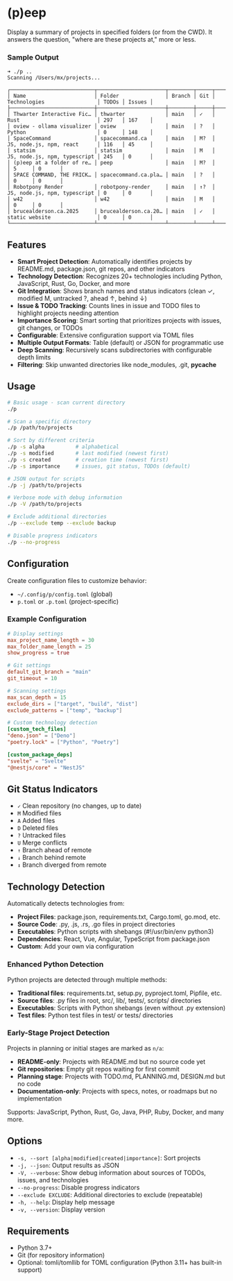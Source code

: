 # (p)eep 

Display a summary of projects in specified folders (or from the CWD). It answers 
the question, "where are these projects at," more or less.

### Sample Output

```
➜ ./p ..
Scanning /Users/mx/projects...

┌───────────────────────────┬──────────────────────┬────────┬─────┬──────────────────────────────┬───────┬────────┐
│ Name                      │ Folder               │ Branch │ Git │ Technologies                 │ TODOs │ Issues │
├───────────────────────────┼──────────────────────┼────────┼─────┼──────────────────────────────┼───────┼────────┤
│ Thwarter Interactive Fic… │ thwarter             │ main   │ ✓   │ Rust                         │ 297   │ 167    │
│ oview - ollama visualizer │ oview                │ main   │ ?   │ Python                       │ 0     │ 148    │
│ SpaceCommand              │ spacecommand.ca      │ main   │ M?  │ JS, node.js, npm, react      │ 116   │ 45     │
│ statsim                   │ statsim              │ main   │ M   │ JS, node.js, npm, typescript │ 245   │ 0      │
│ (p)eep at a folder of re… │ peep                 │ main   │ M?  │                              │ 5     │ 0      │
│ SPACE COMMAND, THE FRICK… │ spacecommand.ca.pla… │ main   │ ?   │                              │ 0     │ 0      │
│ Robotpony Render          │ robotpony-render     │ main   │ ↑?  │ JS, node.js, npm, typescript │ 0     │ 0      │
│ w42                       │ w42                  │ main   │ M   │                              │ 0     │ 0      │
│ brucealderson.ca.2025     │ brucealderson.ca.20… │ main   │ ✓   │ static website               │ 0     │ 0      │
└───────────────────────────┴──────────────────────┴────────┴─────┴──────────────────────────────┴───────┴────────┘
```

## Features

- **Smart Project Detection**: Automatically identifies projects by README.md, package.json, git repos, and other indicators
- **Technology Detection**: Recognizes 20+ technologies including Python, JavaScript, Rust, Go, Docker, and more
- **Git Integration**: Shows branch names and status indicators (clean ✓, modified M, untracked ?, ahead ↑, behind ↓)
- **Issue & TODO Tracking**: Counts lines in issue and TODO files to highlight projects needing attention
- **Importance Scoring**: Smart sorting that prioritizes projects with issues, git changes, or TODOs
- **Configurable**: Extensive configuration support via TOML files
- **Multiple Output Formats**: Table (default) or JSON for programmatic use
- **Deep Scanning**: Recursively scans subdirectories with configurable depth limits
- **Filtering**: Skip unwanted directories like node_modules, .git, __pycache__

## Usage

```bash
# Basic usage - scan current directory
./p

# Scan a specific directory
./p /path/to/projects

# Sort by different criteria
./p -s alpha          # alphabetical
./p -s modified       # last modified (newest first)
./p -s created        # creation time (newest first) 
./p -s importance     # issues, git status, TODOs (default)

# JSON output for scripts
./p -j /path/to/projects

# Verbose mode with debug information
./p -V /path/to/projects

# Exclude additional directories
./p --exclude temp --exclude backup

# Disable progress indicators
./p --no-progress
```



## Configuration

Create configuration files to customize behavior:
- `~/.config/p/config.toml` (global)
- `p.toml` or `.p.toml` (project-specific)

### Example Configuration

```toml
# Display settings
max_project_name_length = 30
max_folder_name_length = 25
show_progress = true

# Git settings  
default_git_branch = "main"
git_timeout = 10

# Scanning settings
max_scan_depth = 15
exclude_dirs = ["target", "build", "dist"]
exclude_patterns = ["temp", "backup"]

# Custom technology detection
[custom_tech_files]
"deno.json" = ["Deno"]
"poetry.lock" = ["Python", "Poetry"]

[custom_package_deps]
"svelte" = "Svelte"
"@nestjs/core" = "NestJS"
```

## Git Status Indicators

- `✓` Clean repository (no changes, up to date)
- `M` Modified files
- `A` Added files  
- `D` Deleted files
- `?` Untracked files
- `U` Merge conflicts
- `↑` Branch ahead of remote
- `↓` Branch behind remote
- `↕` Branch diverged from remote

## Technology Detection

Automatically detects technologies from:
- **Project Files**: package.json, requirements.txt, Cargo.toml, go.mod, etc.
- **Source Code**: .py, .js, .rs, .go files in project directories
- **Executables**: Python scripts with shebangs (#!/usr/bin/env python3)
- **Dependencies**: React, Vue, Angular, TypeScript from package.json
- **Custom**: Add your own via configuration

### Enhanced Python Detection
Python projects are detected through multiple methods:
- **Traditional files**: requirements.txt, setup.py, pyproject.toml, Pipfile, etc.
- **Source files**: .py files in root, src/, lib/, tests/, scripts/ directories
- **Executables**: Scripts with Python shebangs (even without .py extension)
- **Test files**: Python test files in test/ or tests/ directories

### Early-Stage Project Detection
Projects in planning or initial stages are marked as `n/a`:
- **README-only**: Projects with README.md but no source code yet
- **Git repositories**: Empty git repos waiting for first commit
- **Planning stage**: Projects with TODO.md, PLANNING.md, DESIGN.md but no code
- **Documentation-only**: Projects with specs, notes, or roadmaps but no implementation

Supports: JavaScript, Python, Rust, Go, Java, PHP, Ruby, Docker, and many more.

## Options

- `-s, --sort [alpha|modified|created|importance]`: Sort projects
- `-j, --json`: Output results as JSON
- `-V, --verbose`: Show debug information about sources of TODOs, issues, and technologies
- `--no-progress`: Disable progress indicators  
- `--exclude EXCLUDE`: Additional directories to exclude (repeatable)
- `-h, --help`: Display help message
- `-v, --version`: Display version

## Requirements

- Python 3.7+
- Git (for repository information)
- Optional: tomli/tomllib for TOML configuration (Python 3.11+ has built-in support)
